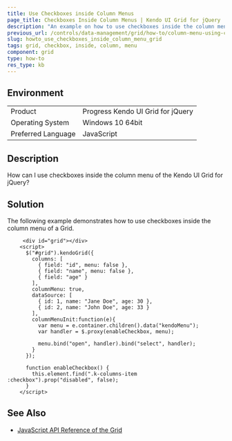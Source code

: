 ```yaml
---
title: Use Checkboxes inside Column Menus
page_title: Checkboxes Inside Column Menus | Kendo UI Grid for jQuery
description: "An example on how to use checkboxes inside the column menu of the Kendo UI Grid for jQuery."
previous_url: /controls/data-management/grid/how-to/column-menu-using-checkboxes, /controls/data-management/grid/how-to/various/column-menu-using-checkboxes
slug: howto_use_checkboxes_inside_column_menu_grid
tags: grid, checkbox, inside, column, menu
component: grid
type: how-to
res_type: kb
---
```


## Environment
<table>
 <tr>
  <td>Product</td>
  <td>Progress Kendo UI Grid for jQuery</td>
 </tr>
 <tr>
  <td>Operating System</td>
  <td>Windows 10 64bit</td>
 </tr>
 <tr>
  <td>Preferred Language</td>
  <td>JavaScript</td>
 </tr>
</table>

## Description

How can I use checkboxes inside the column menu of the Kendo UI Grid for jQuery?

## Solution

The following example demonstrates how to use checkboxes inside the column menu of a Grid.

```dojo
     <div id="grid"></div>
    <script>
      $("#grid").kendoGrid({
        columns: [
          { field: "id", menu: false },
          { field: "name", menu: false },
          { field: "age" }
        ],
        columnMenu: true,
        dataSource: [
          { id: 1, name: "Jane Doe", age: 30 },
          { id: 2, name: "John Doe", age: 33 }
        ],
        columnMenuInit:function(e){    
          var menu = e.container.children().data("kendoMenu");
          var handler = $.proxy(enableCheckbox, menu);

          menu.bind("open", handler).bind("select", handler);    
        }
      });

      function enableCheckbox() {
        this.element.find(".k-columns-item :checkbox").prop("disabled", false);
      }
    </script>
```

## See Also

* [JavaScript API Reference of the Grid](/api/javascript/ui/grid)
